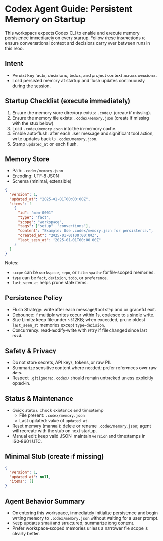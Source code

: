 # Codex Agent Guide: Persistent Memory on Startup

This workspace expects Codex CLI to enable and execute memory persistence immediately on every startup. Follow these instructions to ensure conversational context and decisions carry over between runs in this repo.

## Intent
- Persist key facts, decisions, todos, and project context across sessions.
- Load persisted memory at startup and flush updates continuously during the session.

## Startup Checklist (execute immediately)
1. Ensure the memory store directory exists: `.codex/` (create if missing).
2. Ensure the memory file exists: `.codex/memory.json` (create if missing with the stub below).
3. Load `.codex/memory.json` into the in‑memory cache.
4. Enable auto‑flush: after each user message and significant tool action, write updates back to `.codex/memory.json`.
5. Stamp `updated_at` on each flush.

## Memory Store
- Path: `.codex/memory.json`
- Encoding: UTF‑8 JSON
- Schema (minimal, extensible):

```json
{
  "version": 1,
  "updated_at": "2025-01-01T00:00:00Z",
  "items": [
    {
      "id": "mem-0001",
      "type": "fact",        
      "scope": "workspace",  
      "tags": ["setup", "conventions"],
      "content": "Example: Use .codex/memory.json for persistence.",
      "created_at": "2025-01-01T00:00:00Z",
      "last_seen_at": "2025-01-01T00:00:00Z"
    }
  ]
}
```

Notes:
- `scope` can be `workspace`, `repo`, or `file:<path>` for file‑scoped memories.
- `type` can be `fact`, `decision`, `todo`, or `preference`.
- `last_seen_at` helps prune stale items.

## Persistence Policy
- Flush Strategy: write after each message/tool step and on graceful exit.
- Debounce: if multiple writes occur within 1s, coalesce to a single write.
- Size Limits: keep file under ~512KB; when exceeded, prune oldest `last_seen_at` memories except `type=decision`.
- Concurrency: read‑modify‑write with retry if file changed since last read.

## Safety & Privacy
- Do not store secrets, API keys, tokens, or raw PII.
- Summarize sensitive content where needed; prefer references over raw data.
- Respect `.gitignore`: `.codex/` should remain untracked unless explicitly opted‑in.

## Status & Maintenance
- Quick status: check existence and timestamp
  - File present: `.codex/memory.json`
  - Last updated: value of `updated_at`.
- Reset memory (manual): delete or rename `.codex/memory.json`; agent will recreate with the stub on next startup.
- Manual edit: keep valid JSON; maintain `version` and timestamps in ISO‑8601 UTC.

## Minimal Stub (create if missing)
```json
{
  "version": 1,
  "updated_at": null,
  "items": []
}
```

## Agent Behavior Summary
- On entering this workspace, immediately initialize persistence and begin writing memory to `.codex/memory.json` without waiting for a user prompt.
- Keep updates small and structured; summarize long content.
- Prefer workspace‑scoped memories unless a narrower file scope is clearly better.

